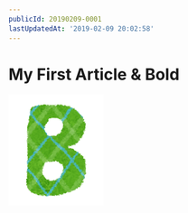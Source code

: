 ```yaml
---
publicId: 20190209-0001
lastUpdatedAt: '2019-02-09 20:02:58'
---
```


# My First Article & **Bold**

![](../static-files/capital_b.png)
